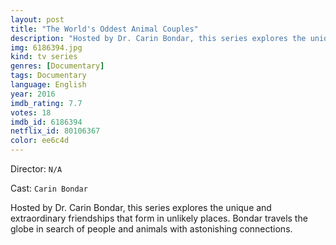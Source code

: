 ```yaml
---
layout: post
title: "The World's Oddest Animal Couples"
description: "Hosted by Dr. Carin Bondar, this series explores the unique and extraordinary friendships that form in unlikely places. Bondar travels the globe in search of people and animals with astonishing connections..."
img: 6186394.jpg
kind: tv series
genres: [Documentary]
tags: Documentary 
language: English
year: 2016
imdb_rating: 7.7
votes: 18
imdb_id: 6186394
netflix_id: 80106367
color: ee6c4d
---
```

Director: `N/A`  

Cast: `Carin Bondar` 

Hosted by Dr. Carin Bondar, this series explores the unique and extraordinary friendships that form in unlikely places. Bondar travels the globe in search of people and animals with astonishing connections.